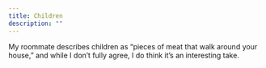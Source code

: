 ```yaml
---
title: Children
description: ""
---
```

My roommate describes children as “pieces of meat that walk around your house,” and while I don’t fully agree, I do think it’s an interesting take.
